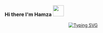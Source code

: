 ### Hi there I'm Hamza <img src="https://media.giphy.com/media/hvRJCLFzcasrR4ia7z/giphy.gif" width="35">

<p align="center">
 <a href="https://git.io/typing-svg"><img src="https://readme-typing-svg.herokuapp.com?font=Inter&size=29&pause=1000&color=89E6DF&center=true&vCenter=true&random=false&width=500&lines=Full+Stack+Web3+Engineer;Software+Engineer+%40DEVSiNC" alt="Typing SVG" /></a>
</p>
